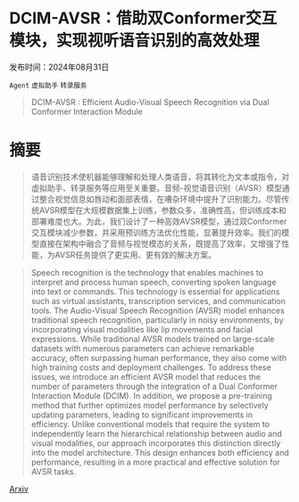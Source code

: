 # DCIM-AVSR：借助双Conformer交互模块，实现视听语音识别的高效处理

发布时间：2024年08月31日

`Agent` `虚拟助手` `转录服务`

> DCIM-AVSR : Efficient Audio-Visual Speech Recognition via Dual Conformer Interaction Module

# 摘要

> 语音识别技术使机器能够理解和处理人类语音，将其转化为文本或指令，对虚拟助手、转录服务等应用至关重要。音频-视觉语音识别（AVSR）模型通过整合视觉信息如唇动和面部表情，在嘈杂环境中提升了识别能力。尽管传统AVSR模型在大规模数据集上训练，参数众多，准确性高，但训练成本和部署难度也大。为此，我们设计了一种高效AVSR模型，通过双Conformer交互模块减少参数，并采用预训练方法优化性能，显著提升效率。我们的模型直接在架构中融合了音频与视觉模态的关系，既提高了效率，又增强了性能，为AVSR任务提供了更实用、更有效的解决方案。

> Speech recognition is the technology that enables machines to interpret and process human speech, converting spoken language into text or commands. This technology is essential for applications such as virtual assistants, transcription services, and communication tools. The Audio-Visual Speech Recognition (AVSR) model enhances traditional speech recognition, particularly in noisy environments, by incorporating visual modalities like lip movements and facial expressions. While traditional AVSR models trained on large-scale datasets with numerous parameters can achieve remarkable accuracy, often surpassing human performance, they also come with high training costs and deployment challenges. To address these issues, we introduce an efficient AVSR model that reduces the number of parameters through the integration of a Dual Conformer Interaction Module (DCIM). In addition, we propose a pre-training method that further optimizes model performance by selectively updating parameters, leading to significant improvements in efficiency. Unlike conventional models that require the system to independently learn the hierarchical relationship between audio and visual modalities, our approach incorporates this distinction directly into the model architecture. This design enhances both efficiency and performance, resulting in a more practical and effective solution for AVSR tasks.

[Arxiv](https://arxiv.org/abs/2409.00481)